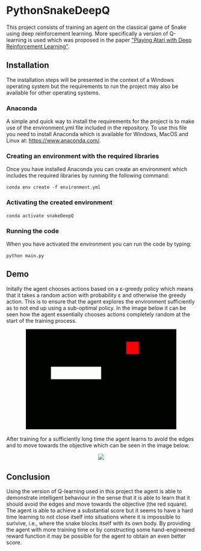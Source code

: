 # PythonSnakeDeepQ

This project consists of training an agent on the classical game of Snake using deep reinforcement learning. More specifically a version of Q-learning is used which was proposed in the paper ["Playing Atari with Deep Reinforcement Learning"](https://arxiv.org/abs/1312.5602).

## Installation
The installation steps will be presented in the context of a Windows operating system but the requirements to run the project may also be available for other operating systems. 

### Anaconda
A simple and quick way to install the requirements for the project is to make use of the environment.yml file included in the repository. To use this file you need to install Anaconda which is available for Windows, MacOS and Linux at: https://www.anaconda.com/.

### Creating an environment with the required libraries
Once you have installed Anaconda you can create an environment which includes the required libraries by running the following command:
```
conda env create -f environment.yml
```

### Activating the created environment
```
conda activate snakeDeepQ
```

### Running the code
When you have activated the environment you can run the code by typing:
```
python main.py
```

## Demo
Initally the agent chooses actions based on a ε-greedy policy which means that it takes a random action with probability ε and otherwise the greedy action. This is to ensure that the agent explores the environment sufficiently as to not end up using a sub-optimal policy. In the image below it can be seen how the agent essentially chooses actions completely random at the start of the training process.

<p align="center">
  <img src="demoStart.gif" width="400"/>
</p>

After training for a sufficiently long time the agent learns to avoid the edges and to move towards the objective which can be seen in the image below.

<p align="center">
  <img src="demoFinal.gif" width="400"/>
</p>

## Conclusion
Using the version of Q-learning used in this project the agent is able to demonstrate intelligent behaviour in the sense that it is able to learn that it should avoid the edges and move towards the objective (the red square). The agent is able to achieve a substantial score but it seems to have a hard time learning to not close itself into situations where it is impossible to surivive, i.e., where the snake blocks itself with its own body. By providing the agent with more training time or by constructing some hand-engineered reward function it may be possible for the agent to obtain an even better score.
